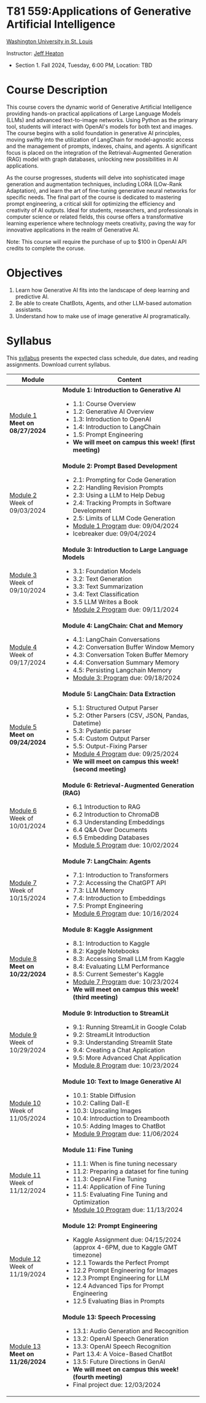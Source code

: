 # T81 559:Applications of Generative Artificial Intelligence

[Washington University in St. Louis](http://www.wustl.edu)

Instructor: [Jeff Heaton](https://sites.wustl.edu/jeffheaton/)

- Section 1. Fall 2024, Tuesday, 6:00 PM, Location: TBD

# Course Description

This course covers the dynamic world of Generative Artificial Intelligence providing hands-on practical applications of Large Language Models (LLMs) and advanced text-to-image networks. Using Python as the primary tool, students will interact with OpenAI's models for both text and images. The course begins with a solid foundation in generative AI principles, moving swiftly into the utilization of LangChain for model-agnostic access and the management of prompts, indexes, chains, and agents. A significant focus is placed on the integration of the Retrieval-Augmented Generation (RAG) model with graph databases, unlocking new possibilities in AI applications.

As the course progresses, students will delve into sophisticated image generation and augmentation techniques, including LORA (LOw-Rank Adaptation), and learn the art of fine-tuning generative neural networks for specific needs. The final part of the course is dedicated to mastering prompt engineering, a critical skill for optimizing the efficiency and creativity of AI outputs. Ideal for students, researchers, and professionals in computer science or related fields, this course offers a transformative learning experience where technology meets creativity, paving the way for innovative applications in the realm of Generative AI.

Note: This course will require the purchase of up to $100 in OpenAI API credits to complete the coruse.

# Objectives

1. Learn how Generative AI fits into the landscape of deep learning and predictive AI.
2. Be able to create ChatBots, Agents, and other LLM-based automation assistants.
3. Understand how to make use of image generative AI programatically.

# Syllabus

This [syllabus](https://data.heatonresearch.com/wustl/syllabus/jheaton-t81-559-fall-2024-syllabus.pdf) presents the expected class schedule, due dates, and reading assignments. Download current syllabus.

| Module                                                                        | Content                                                                                                                                                                                                                                                                                                                                                                  |
| ----------------------------------------------------------------------------- | ------------------------------------------------------------------------------------------------------------------------------------------------------------------------------------------------------------------------------------------------------------------------------------------------------------------------------------------------------------------------ |
| [Module 1](t81_559_class_01_1_overview.ipynb)<br>**Meet on 08/27/2024**       | **Module 1: Introduction to Generative AI**<ul><li>1.1: Course Overview<li>1.2: Generative AI Overview<li>1.3: Introduction to OpenAI<li>1.4: Introduction to LangChain<li>1.5: Prompt Engineering<li>**We will meet on campus this week! (first meeting)**</ul>                                                                                                         |
| [Module 2](t81_559_class_02_1_dev.ipynb)<br>Week of 09/03/2024                | **Module 2: Prompt Based Development**<ul><li>2.1: Prompting for Code Generation<li>2.2: Handling Revision Prompts<li>2.3: Using a LLM to Help Debug<li>2.4: Tracking Prompts in Software Development<li>2.5: Limits of LLM Code Generation<li>[Module 1 Program](./assignments/assignment_yourname_class1.ipynb) due: 09/04/2024<li> Icebreaker due: 09/04/2024</ul>    |
| [Module 3](t81_559_class_03_1_llm.ipynb)<br>Week of 09/10/2024                | **Module 3: Introduction to Large Language Models**<ul><li>3.1: Foundation Models<li>3.2: Text Generation<li>3.3: Text Summarization<li>3.4: Text Classification<li>3.5 LLM Writes a Book<li>[Module 2 Program](./assignments/assignment_yourname_class2.ipynb) due: 09/11/2024</ul>                                                                                     |
| [Module 4](t81_559_class_04_1_langchain_chat.ipynb)<br>Week of 09/17/2024     | **Module 4: LangChain: Chat and Memory**<ul><li>4.1: LangChain Conversations<li>4.2: Conversation Buffer Window Memory<li>4.3: Conversation Token Buffer Memory<li>4.4: Conversation Summary Memory<li>4.5: Persisting Langchain Memory<li>[Module 3: Program](./assignments/assignment_yourname_class3.ipynb) due: 09/18/2024</ul>                                      |
| [Module 5](t81_559_class_05_1_langchain_data.ipynb)<br>**Meet on 09/24/2024** | **Module 5: LangChain: Data Extraction**<ul><li>5.1: Structured Output Parser<li>5.2: Other Parsers (CSV, JSON, Pandas, Datetime)<li>5.3: Pydantic parser<li>5.4: Custom Output Parser<li>5.5: Output-Fixing Parser<li>[Module 4 Program](./assignments/assignment_yourname_class4.ipynb) due: 09/25/2024<li>**We will meet on campus this week! (second meeting)**</ul> |
| [Module 6](t81_559_class_06_1_rag.ipynb)<br>Week of 10/01/2024                | **Module 6: Retrieval-Augmented Generation (RAG)**<ul><li>6.1 Introduction to RAG<li>6.2 Introduction to ChromaDB<li>6.3 Understanding Embeddings<li>6.4 Q&A Over Documents<li>6.5 Embedding Databases<li>[Module 5 Program](./assignments/assignment_yourname_class5.ipynb) due: 10/02/2024</ul>                                                                        |
| [Module 7](t81_559_class_07_1_agents.ipynb)<br>Week of 10/15/2024             | **Module 7: LangChain: Agents**<ul><li>7.1: Introduction to Transformers<li>7.2: Accessing the ChatGPT API<li>7.3: LLM Memory<li>7.4: Introduction to Embeddings<li>7.5: Prompt Engineering<li>[Module 6 Program](./assignments/assignment_yourname_class6.ipynb) due: 10/16/2024</ul>                                                                                   |
| [Module 8](t81_559_class_08_1_kaggle_intro.ipynb)<br>**Meet on 10/22/2024**   | **Module 8: Kaggle Assignment**<ul><li>8.1: Introduction to Kaggle<li>8.2: Kaggle Notebooks<li>8.3: Accessing Small LLM from Kaggle<li>8.4: Evaluating LLM Performance<li>8.5: Current Semester's Kaggle<li>[Module 7 Program](./assignments/assignment_yourname_class7.ipynb) due: 10/23/2024<li>**We will meet on campus this week! (third meeting)**</ul>             |
| [Module 9](t81_559_class_09_1_streamlit.ipynb)<br>Week of 10/29/2024          | **Module 9: Introduction to StreamLit**<ul><li>9.1: Running StreamLit in Google Colab<li>9.2: StreamLit Introduction<li>9.3: Understanding Streamlit State<li>9.4: Creating a Chat Application<li>9.5: More Advanced Chat Application<li>[Module 8 Program](./assignments/assignment_yourname_class8.ipynb) due: 10/23/2024</ul>                                         |
| [Module 10](t81_559_class_10_1_image_genai.ipynb)<br>Week of 11/05/2024       | **Module 10: Text to Image Generative AI**<ul><li>10.1: Stable Diffusion<li>10.2: Calling Dall-E<li>10.3: Upscaling Images<li>10.4: Introduction to Dreambooth<li>10.5: Adding Images to ChatBot<li>[Module 9 Program](./assignments/assignment_yourname_class9.ipynb) due: 11/06/2024</ul>                                                                              |
| [Module 11](t81_559_class_11_1_finetune.ipynb)<br>Week of 11/12/2024          | **Module 11: Fine Tuning**<ul><li>11.1: When is fine tuning necessary<li>11.2: Preparing a dataset for fine tuning<li>11.3: OepnAI Fine Tuning<li>11.4: Application of Fine Tuning<li>11.5: Evaluating Fine Tuning and Optimization<li>[Module 10 Program](./assignments/assignment_yourname_class10.ipynb) due: 11/13/2024</ul>                                         |
| [Module 12](t81_559_class_12_1_prompt.ipynb)<br>Week of 11/19/2024            | **Module 12: Prompt Engineering**<ul><li>Kaggle Assignment due: 04/15/2024 (approx 4-6PM, due to Kaggle GMT timezone)<li>12.1 Towards the Perfect Prompt<li>12.2 Prompt Engineering for Images<li>12.3 Prompt Engineering for LLM<li>12.4 Advanced Tips for Prompt Engineering<li>12.5 Evaluating Bias in Prompts</ul>                                                   |
| [Module 13](t81_559_class_13_1_voice.ipynb)<br>**Meet on 11/26/2024**         | **Module 13: Speech Processing**<ul><li>13.1: Audio Generation and Recognition <li>13.2: OpenAI Speech Generation<li>13.3: OpenAI Speech Recognition<li>Part 13.4: A Voice-Based ChatBot<li>13.5: Future Directions in GenAI<li>**We will meet on campus this week! (fourth meeting)**<li>Final project due: 12/03/2024</ul>                                             |
